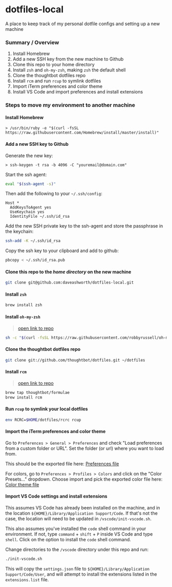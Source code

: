 # dotfiles-local
A place to keep track of my personal dotfile configs and setting up a new machine


### Summary / Overview
1. Install Homebrew
2. Add a new SSH key from the new machine to Github
3. Clone this repo to your home directory
4. Install `zsh` and `oh-my-zsh`, making `zsh` the default shell
5. Clone the thoughtbot dotfiles repo
6. Install `rcm` and run `rcup` to symlink dotfiles
7. Import iTerm preferences and color theme
8. Install VS Code and import preferences and install extensions


### Steps to move my environment to another machine

#### Install Homebrew

```
> /usr/bin/ruby -e "$(curl -fsSL https://raw.githubusercontent.com/Homebrew/install/master/install)"
```

#### Add a new SSH key to Github

Generate the new key:

```
> ssh-keygen -t rsa -b 4096 -C "youremail@domain.com"
```

Start the ssh agent:

```zsh
eval "$(ssh-agent -s)"
```

Then add the following to your `~/.ssh/config`:

```
Host *
  AddKeysToAgent yes
  UseKeychain yes
  IdentityFile ~/.ssh/id_rsa
```

Add the new SSH private key to the ssh-agent and store the passphrase in the
keychain:

```zsh
ssh-add -K ~/.ssh/id_rsa
```

Copy the ssh key to your clipboard and add to github:

```zsh
pbcopy < ~/.ssh/id_rsa.pub
```


#### Clone this repo to the *home directory* on the new machine

```zsh
git clone git@github.com:daveashworth/dotfiles-local.git
```

#### Install `zsh`

```zsh
brew install zsh
```

#### Install `oh-my-zsh`

> [open link to repo](https://github.com/robbyrussell/oh-my-zsh)

```zsh
sh -c "$(curl -fsSL https://raw.githubusercontent.com/robbyrussell/oh-my-zsh/master/tools/install.sh)"
```

#### Clone the thoughtbot dotfiles repo

```zsh
git clone git://github.com/thoughtbot/dotfiles.git ~/dotfiles
```

#### Install `rcm`

> [open link to repo](https://github.com/thoughtbot/rcm)

```zsh
brew tap thoughtbot/formulae
brew install rcm
```


#### Run `rcup` to symlink your local dotfiles

```zsh
env RCRC=$HOME/dotfiles/rcrc rcup
```

#### Import the iTerm preferences and color theme

Go to `Preferences > General > Preferences` and check "Load preferences from a
custom folder or URL". Set the folder (or url) where you want to load from.

This should be the exported file here: [Preferences file](https://github.com/daveashworth/dotfiles-local/blob/master/iterm/com.googlecode.iterm2.plist)

For colors, go to `Preferences > Profiles > Colors` and click on the "Color
Presets..." dropdown. Choose import and pick the exported color file here:
[Color theme file](https://github.com/daveashworth/dotfiles-local/blob/master/iterm/duotone-dark-space.itermcolors)

#### Import VS Code settings and install extensions

This assumes VS Code has already been installed on the machine, and in the location `${HOME}/Library/Application Support/Code`. If that's not the case, the location will need to be updated in `/vscode/init-vscode.sh`.

This also assumes you've installed the `code` shell command in your environment. If not, type `command` + `shift` + `P` inside VS Code and type `shell`. Click on the option to install the `code` shell command.

Change directories to the `/vscode` directory under this repo and run:
```zsh
./init-vscode.sh
```

This will copy the `settings.json` file to `${HOME}/Library/Application Support/Code/User`, and will attempt to install the extensions listed in the `extensions.list` file.
